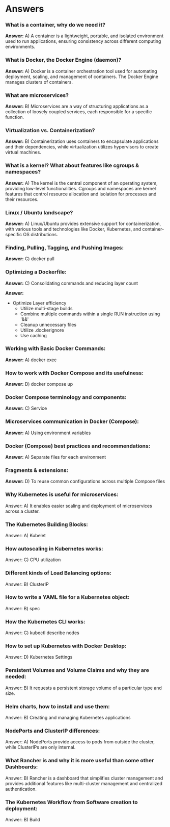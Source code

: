 # Answers
### What is a container, why do we need it?
**Answer:** A) A container is a lightweight, portable, and isolated environment used to run applications, ensuring consistency across different computing environments.

### What is Docker, the Docker Engine (daemon)?
**Answer:** A) Docker is a container orchestration tool used for automating deployment, scaling, and management of containers. The Docker Engine manages clusters of containers.

### What are microservices?
**Answer:** B) Microservices are a way of structuring applications as a collection of loosely coupled services, each responsible for a specific function.

### Virtualization vs. Containerization?
**Answer:** B) Containerization uses containers to encapsulate applications and their dependencies, while virtualization utilizes hypervisors to create virtual machines.

### What is a kernel? What about features like cgroups & namespaces?
**Answer:** A) The kernel is the central component of an operating system, providing low-level functionalities. Cgroups and namespaces are kernel features that control resource allocation and isolation for processes and their resources.

### Linux / Ubuntu landscape?
**Answer:** A) Linux/Ubuntu provides extensive support for containerization, with various tools and technologies like Docker, Kubernetes, and container-specific OS distributions.

### Finding, Pulling, Tagging, and Pushing Images:
**Answer:** C) docker pull

### Optimizing a Dockerfile:
**Answer:** C) Consolidating commands and reducing layer count

**Answer:**
- Optimize Layer efficiency
	- Utilize multi-stage builds
	- Combine multiple commands within a single RUN instruction using '&&'
	- Cleanup unnecessary files
	- Utilize .dockerignore
	- Use caching
### Working with Basic Docker Commands:
**Answer:** A) docker exec

### How to work with Docker Compose and its usefulness:
**Answer:** D) docker compose up

### Docker Compose terminology and components:
**Answer:** C) Service

### Microservices communication in Docker (Compose):
**Answer:** A) Using environment variables

### Docker (Compose) best practices and recommendations:
**Answer:** A) Separate files for each environment

### Fragments & extensions:
**Answer:** D) To reuse common configurations across multiple Compose files
### Why Kubernetes is useful for microservices:
Answer: A) It enables easier scaling and deployment of microservices across a cluster.
### The Kubernetes Building Blocks:
Answer: A) Kubelet
### How autoscaling in Kubernetes works:
Answer: C) CPU utilization
### Different kinds of Load Balancing options:
Answer: B) ClusterIP
### How to write a YAML file for a Kubernetes object:
Answer: B) spec
### How the Kubernetes CLI works:
Answer: C) kubectl describe nodes
### How to set up Kubernetes with Docker Desktop:
Answer: D) Kubernetes Settings
### Persistent Volumes and Volume Claims and why they are needed:
Answer: B) It requests a persistent storage volume of a particular type and size.
### Helm charts, how to install and use them:
Answer: B) Creating and managing Kubernetes applications
### NodePorts and ClusterIP differences:
Answer: A) NodePorts provide access to pods from outside the cluster, while ClusterIPs are only internal.
### What Rancher is and why it is more useful than some other Dashboards:
Answer: B) Rancher is a dashboard that simplifies cluster management and provides additional features like multi-cluster management and centralized authentication.
### The Kubernetes Workflow from Software creation to deployment:
Answer: B) Build
